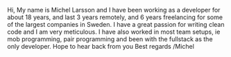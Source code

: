 Hi,
My name is Michel Larsson and I have been working as a developer for about 18 years, 
and last 3 years remotely, and 6 years freelancing for some of the largest companies in Sweden.
I have a great passion for writing clean code and I am very meticulous. I have also worked in most team setups, ie mob programming, pair programming and been with the fullstack as the only developer.
Hope to hear back from you
Best regards
/Michel
